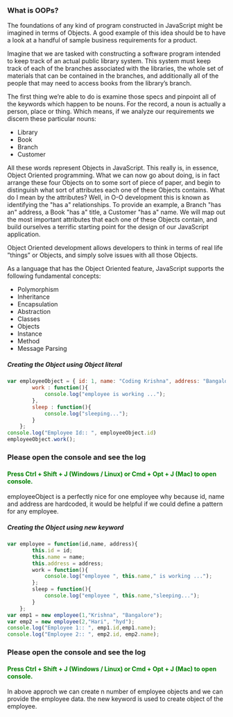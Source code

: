 <h3>What is OOPs?</h3>
	
<p>The foundations of any kind of program constructed in JavaScript might be imagined in terms of Objects. A good example of this idea should be to have a look at a handful of sample business requirements for a product.</p>
<p>Imagine that we are tasked with constructing a software program intended to keep track of an actual public library system. This system must keep track of each of the branches associated with the libraries, the whole set of materials that can be contained in the branches, and additionally all of the people that may need to access books from the library&rsquo;s branch.</p>
	
<p>The first thing we&rsquo;re able to do is examine those specs and pinpoint all of the keywords which happen to be nouns. For the record, a noun is actually a person, place or thing. Which means, if we analyze our requirements we discern these particular nouns:</p>
<ul>
	<li>Library</li>	
	<li>Book</li>
	<li>Branch</li>
	<li>Customer</li>
</ul>

<p> All these words represent Objects in JavaScript. This really is, in essence, Object Oriented programming. What we can now go about doing, is in fact arrange these four Objects on to some sort of piece of paper, and begin to distinguish what sort of attributes each one of these Objects contains. What do I mean by the attributes? Well, in O-O development this is known as identifying the "has a" relationships. To provide an example, a Branch "has an" address, a Book "has a" title, a Customer "has a" name. We will map out the most important attributes that each one of these Objects contain, and build ourselves a terrific starting point for the design of our JavaScript application.</p>
		 
<p>Object Oriented development allows developers to think in terms of real life &rdquo;things&rdquo; or Objects, and simply solve issues with all those Objects.</p>				 

<p>As a language that has the Object Oriented feature, JavaScript supports the following fundamental concepts:</p>
<ul>
	<li>Polymorphism</li>
	<li>Inheritance</li>
	<li>Encapsulation</li>
	<li>Abstraction</li>
	<li>Classes</li>
	<li>Objects</li>
	<li>Instance</li>
	<li>Method</li>
	<li>Message Parsing</li>
</ul>


<h5>Creating the Object using Object literal</h5>

```javascript
var employeeObject = { id: 1, name: "Coding Krishna", address: "Bangalore",
		work : function(){
			console.log("employee is working ...");
		},
		sleep : function(){
			console.log("sleeping...");
		}
	};
console.log("Employee Id:: ", employeeObject.id)
employeeObject.work();
```
<h3>Please open the console and see the log </h3>
<h4 style="color:green;">Press Ctrl + Shift + J (Windows / Linux) or Cmd + Opt + J (Mac) to open console. </h4>

<p>employeeObject is a perfectly nice for one employee why because id, name and address are hardcoded, it would be helpful if we could define a pattern for any employee.</p>

<h5>Creating the Object using new keyword</h5>

```javascript
var employee = function(id,name, address){
		this.id = id; 
		this.name = name; 
		this.address = address;
		work = function(){
			console.log("employee ", this.name," is working ...");
		};
		sleep = function(){
			console.log("employee ", this.name,"sleeping...");
		}
	};
var emp1 = new employee(1,"Krishna", "Bangalore");
var emp2 = new employee(2,"Hari", "hyd");
console.log("Employee 1:: ", emp1.id,emp1.name);
console.log("Employee 2:: ", emp2.id, emp2.name);
```				

<h3>Please open the console and see the log </h3>
<h4 style="color:green;">Press Ctrl + Shift + J (Windows / Linux) or Cmd + Opt + J (Mac) to open console. </h4>

<p> In above approch we can create n number of employee objects and we can provide the employee data. the new keyword is used to create object of the employee.</p>
